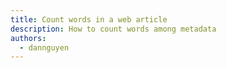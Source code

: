 ```yaml
---
title: Count words in a web article
description: How to count words among metadata
authors:
  - dannguyen
---
```

